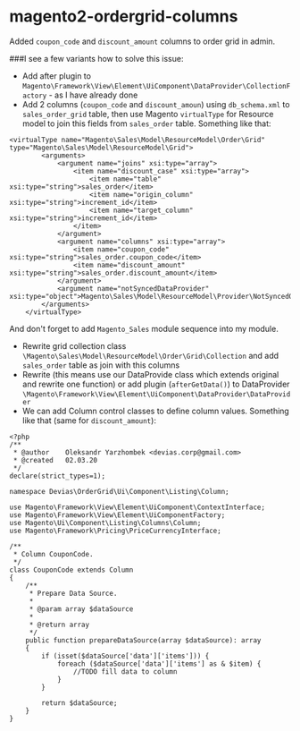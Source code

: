# magento2-ordergrid-columns
Added `coupon_code` and `discount_amount` columns to order grid in admin.

###I see a few variants how to solve this issue:
* Add after plugin to `Magento\Framework\View\Element\UiComponent\DataProvider\CollectionFactory` - as I have already done
* Add 2 columns (`coupon_code` and `discount_amoun`) using `db_schema.xml` to `sales_order_grid` table, then use Magento `virtualType` for Resource model to join this fields from `sales_order` table.
Something like that:
```
<virtualType name="Magento\Sales\Model\ResourceModel\Order\Grid" type="Magento\Sales\Model\ResourceModel\Grid">
        <arguments>
            <argument name="joins" xsi:type="array">
                <item name="discount_case" xsi:type="array">
                    <item name="table" xsi:type="string">sales_order</item>
                    <item name="origin_column" xsi:type="string">increment_id</item>
                    <item name="target_column" xsi:type="string">increment_id</item>
                </item>
            </argument>
            <argument name="columns" xsi:type="array">
                <item name="coupon_code" xsi:type="string">sales_order.coupon_code</item>
                <item name="discount_amount" xsi:type="string">sales_order.discount_amount</item>
            </argument>
            <argument name="notSyncedDataProvider" xsi:type="object">Magento\Sales\Model\ResourceModel\Provider\NotSyncedOrderDataProvider</argument>
        </arguments>
    </virtualType>
```
And don't forget to add `Magento_Sales` module sequence into my module.
* Rewrite grid collection class `\Magento\Sales\Model\ResourceModel\Order\Grid\Collection` and add `sales_order` table as join with this columns
* Rewrite (this means use our DataProvide class which extends original and rewrite one function) or add plugin (`afterGetData()`) to DataProvider `\Magento\Framework\View\Element\UiComponent\DataProvider\DataProvider`
* We can add Column control classes to define column values. Something like that (same for `discount_amount`):
```
<?php
/**
 * @author    Oleksandr Yarzhombek <devias.corp@gmail.com>
 * @created   02.03.20
 */
declare(strict_types=1);

namespace Devias\OrderGrid\Ui\Component\Listing\Column;

use Magento\Framework\View\Element\UiComponent\ContextInterface;
use Magento\Framework\View\Element\UiComponentFactory;
use Magento\Ui\Component\Listing\Columns\Column;
use Magento\Framework\Pricing\PriceCurrencyInterface;

/**
 * Column CouponCode.
 */
class CouponCode extends Column
{
    /**
     * Prepare Data Source.
     *
     * @param array $dataSource
     *
     * @return array
     */
    public function prepareDataSource(array $dataSource): array
    {
        if (isset($dataSource['data']['items'])) {
            foreach ($dataSource['data']['items'] as & $item) {
                //TODO fill data to column
            }
        }

        return $dataSource;
    }
}
``` 